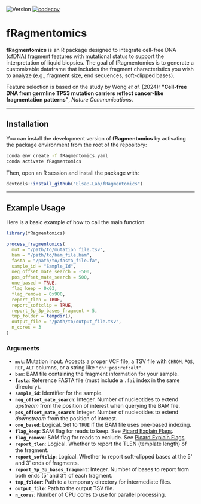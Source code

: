 ![Version](https://img.shields.io/badge/version-0.2.5-blue)
[![codecov](https://codecov.io/gh/ElsaB-Lab/fRagmentomics/graph/badge.svg?token=OMTSCRO7LJ)](https://codecov.io/gh/ElsaB-Lab/fRagmentomics)

# fRagmentomics

**fRagmentomics** is an R package designed to integrate cell-free DNA (cfDNA) fragment features with mutational status to support the interpretation of liquid biopsies.
The goal of fRagmentomics is to generate a customizable dataframe that includes the fragment characteristics you wish to analyze (e.g., fragment size, end sequences, soft-clipped bases).

Feature selection is based on the study by Wong *et al.* (2024):
**"Cell-free DNA from germline TP53 mutation carriers reflect cancer-like fragmentation patterns"**, *Nature Communications*.

---

## Installation

You can install the development version of **fRagmentomics** by activating the package environment from the root of the repository:

```bash
conda env create -f fRagmentomics.yaml
conda activate fRagmentomics
```

Then, open an R session and install the package with:

```r
devtools::install_github("ElsaB-Lab/fRagmentomics")
```

---

## Example Usage

Here is a basic example of how to call the main function:

```r
library(fRagmentomics)

process_fragmentomics(
  mut = "/path/to/mutation_file.tsv",
  bam = "/path/to/bam_file.bam",
  fasta = "/path/to/fasta_file.fa",
  sample_id = "Sample_Id",
  neg_offset_mate_search = -500,
  pos_offset_mate_search = 500,
  one_based = TRUE,
  flag_keep = 0x03,
  flag_remove = 0x900,
  report_tlen = TRUE,
  report_softclip = TRUE,
  report_5p_3p_bases_fragment = 5,
  tmp_folder = tempdir(),
  output_file = "/path/to/output_file.tsv",
  n_cores = 3
)
```

### Arguments

- **`mut`**: Mutation input. Accepts a proper VCF file, a TSV file with `CHROM`, `POS`, `REF`, `ALT` columns, or a string like `"chr:pos:ref:alt"`.
- **`bam`**: BAM file containing the fragment information for your sample.
- **`fasta`**: Reference FASTA file (must include a `.fai` index in the same directory).
- **`sample_id`**: Identifier for the sample.
- **`neg_offset_mate_search`**: Integer. Number of nucleotides to extend *upstream* from the position of interest when querying the BAM file.
- **`pos_offset_mate_search`**: Integer. Number of nucleotides to extend *downstream* from the position of interest.
- **`one_based`**: Logical. Set to `TRUE` if the BAM file uses one-based indexing.
- **`flag_keep`**: SAM flag for reads to keep. See [Picard Explain Flags](https://broadinstitute.github.io/picard/explain-flags.html).
- **`flag_remove`**: SAM flag for reads to exclude. See [Picard Explain Flags](https://broadinstitute.github.io/picard/explain-flags.html).
- **`report_tlen`**: Logical. Whether to report the TLEN (template length) of the fragment.
- **`report_softclip`**: Logical. Whether to report soft-clipped bases at the 5' and 3' ends of fragments.
- **`report_5p_3p_bases_fragment`**: Integer. Number of bases to report from both ends (5' and 3') of each fragment.
- **`tmp_folder`**: Path to a temporary directory for intermediate files.
- **`output_file`**: Path to the output TSV file.
- **`n_cores`**: Number of CPU cores to use for parallel processing.
